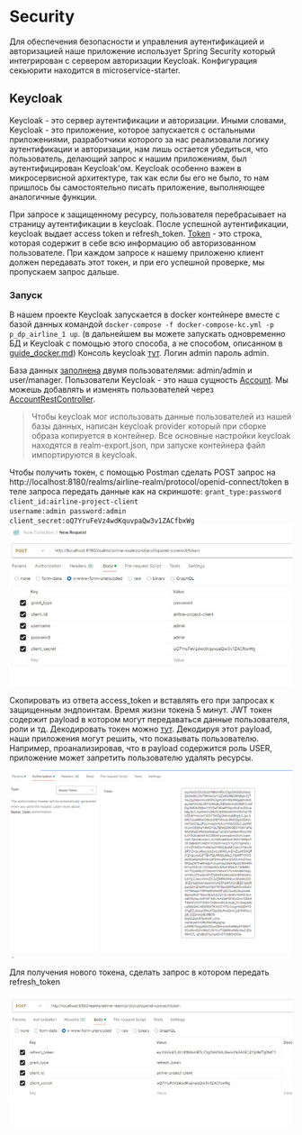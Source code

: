 # Security

Для обеспечения безопасности и управления аутентификацией и авторизацией наше приложение использует Spring Security
который интегрирован с сервером авторизации Keycloak.
Конфигурация секьюрити находится в microservice-starter.

## Keycloak

Keycloak - это сервер аутентификации и авторизации. Иными словами, Keycloak - это приложение, которое запускается с остальными приложениями, разработчики которого за нас реализовали логику аутентификации и авторизации, нам лишь остается убедиться, что пользователь, делающий запрос к нашим приложениям, был аутентифицирован Keycloak'ом. Keycloak особенно важен в микросервисной архитектуре, так как если бы его не было, то нам пришлось бы самостоятельно писать приложение, выполняющее аналогичные функции.

При запросе к защищенному ресурсу, пользователя перебрасывает на страницу аутентификации в keycloak. После успешной аутентификации, keycloak выдает 
access token и refresh_token. [Token](https://habr.com/ru/articles/340146/) - это строка, которая содержит в себе всю информацию об авторизованном пользователе. При каждом запросе к нашему приложеню клиент должен передавать этот токен, и при его успешной проверке, мы пропускаем запрос дальше.

### Запуск
В нашем проекте Keycloak запускается в docker контейнере вместе с базой данных командой <code>docker-compose -f docker-compose-kc.yml -p p_dp_airline_1 up</code>. (в дальнейшем вы можете запускать одновременно БД и Keycloak с помощью этого способа, а не способом, описанном в [guide_docker.md](guide_docker.md))
Консоль keycloak [тут](http://localhost:8180). Логин admin пароль admin.

База данных [заполнена](..%2Fairline-project%2Fsrc%2Fmain%2Fresources%2Fdb%2Fchangelog%2Fv-1.29%2F01-alter-table-account.sql) двумя пользователями: admin/admin и user/manager. Пользователи Keycloak - это наша сущность [Account](..%2Fairline-project%2Fsrc%2Fmain%2Fjava%2Fapp%2Fentities%2FAccount.java). Мы можешь добавлять и изменять пользователей через [AccountRestController](..%2Fairline-project%2Fsrc%2Fmain%2Fjava%2Fapp%2Fcontrollers%2Frest%2FAccountRestController.java).

> Чтобы keycloak мог использовать данные пользователей из нашей базы данных, написан keycloak provider который при сборке образа копируется в контейнер. Все основные настройки keycloak находятся в realm-export.json, при запуске контейнера файл импортируются в keycloak.

Чтобы получить токен, с помощью Postman сделать POST запрос на http://localhost:8180/realms/airline-realm/protocol/openid-connect/token 
в теле запроса передать данные как на скриншоте:
<code>grant_type:password
client_id:airline-project-client
username:admin
password:admin
client_secret:oQ7YruFeVz4wdKquvpaQw3v1ZACfbxWg</code>
![image](./images/postmanGetToken.jpg)

Скопировать из ответа access_token и вставлять его при запросах к защищенным эндпоинтам. Время жизни токена 5 минут.
JWT токен содержит payload в котором могут передаваться данные пользователя, роли и тд. Декодировать токен можно [тут](https://jwt.io/).
Декодируя этот payload, наши приложения могут решить, что показывать пользователю. Например, проанализировав, что в payload содержится роль USER, приложение может
запретить пользователю удалять ресурсы.

![image](./images/postmanAuthRequest.jpg)

Для получения нового токена, сделать запрос в котором передать refresh_token

![image](./images/postmanRefreshToken.jpg)
